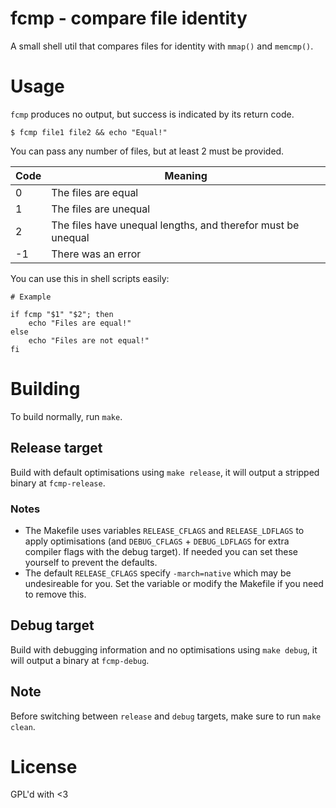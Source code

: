 # fcmp - compare file identity

A small shell util that compares files for identity with `mmap()` and `memcmp()`.

# Usage
`fcmp` produces no output, but success is indicated by its return code.

```shell
$ fcmp file1 file2 && echo "Equal!"
```

You can pass any number of files, but at least 2 must be provided.

| Code | Meaning                                                      |
|------|--------------------------------------------------------------|
| 0    | The files are equal                                          |
| 1    | The files are unequal                                        |
| 2    | The files have unequal lengths, and therefor must be unequal |
| -1   | There was an error                                           |

You can use this in shell scripts easily:

``` shell
# Example

if fcmp "$1" "$2"; then
    echo "Files are equal!"
else
    echo "Files are not equal!"
fi
```

# Building
To build normally, run `make`.

## Release target 
Build with default optimisations using `make release`, it will output a stripped binary at `fcmp-release`.

### Notes
* The Makefile uses variables `RELEASE_CFLAGS` and `RELEASE_LDFLAGS` to apply optimisations (and `DEBUG_CFLAGS` + `DEBUG_LDFLAGS` for extra compiler flags with the debug target). If needed you can set these yourself to prevent the defaults.
* The default `RELEASE_CFLAGS` specify `-march=native` which may be undesireable for you. Set the variable or modify the Makefile if you need to remove this.

## Debug target
Build with debugging information and no optimisations using `make debug`, it will output a binary at `fcmp-debug`.

## Note
Before switching between `release` and `debug` targets, make sure to run `make clean`.

# License
GPL'd with <3
